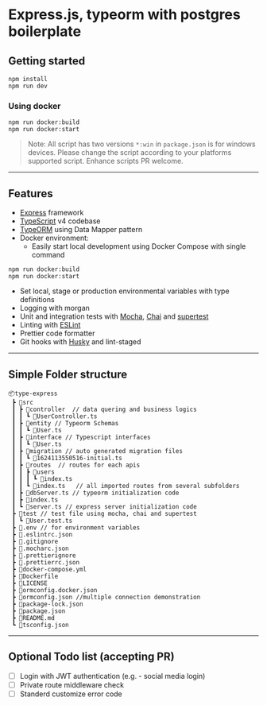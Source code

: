 # Express.js, typeorm with postgres boilerplate

## Getting started

```
npm install
npm run dev
```

### Using docker

```
npm run docker:build
npm run docker:start
```

> Note: All script has two versions `*:win` in `package.json` is for windows devices. Please change the script according to your platforms supported script. Enhance scripts PR welcome.

---

## Features

- [Express](https://expressjs.com/) framework
- [TypeScript](https://www.typescriptlang.org/) v4 codebase
- [TypeORM](https://typeorm.io/#/) using Data Mapper pattern
- Docker environment:
  - Easily start local development using Docker Compose with single command

```
npm run docker:build
npm run docker:start
```

- Set local, stage or production environmental variables with type definitions
- Logging with morgan
- Unit and integration tests with [Mocha](https://mochajs.org/), [Chai](https://www.chaijs.com/) and [supertest](https://github.com/visionmedia/supertest)
- Linting with [ESLint](https://eslint.org/)
- Prettier code formatter
- Git hooks with [Husky](https://typicode.github.io/husky/#/) and lint-staged

---

## Simple Folder structure

```
📦type-express
 ┣ 📂src
 ┃ ┣ 📂controller  // data quering and business logics
 ┃ ┃ ┗ 📜UserController.ts
 ┃ ┣ 📂entity // Typeorm Schemas
 ┃ ┃ ┗ 📜User.ts
 ┃ ┣ 📂interface // Typescript interfaces
 ┃ ┃ ┗ 📜User.ts
 ┃ ┣ 📂migration // auto generated migration files
 ┃ ┃ ┗ 📜1624113550516-initial.ts
 ┃ ┣ 📂routes  // routes for each apis
 ┃ ┃ ┣ 📂users
 ┃ ┃ ┃ ┗ 📜index.ts
 ┃ ┃ ┗ 📜index.ts   // all imported routes from several subfolders
 ┃ ┣ 📜dbServer.ts // typeorm initialization code
 ┃ ┣ 📜index.ts
 ┃ ┗ 📜server.ts // express server initialization code
 ┣ 📂test // test file using mocha, chai and supertest
 ┃ ┗ 📜User.test.ts
 ┣ 📜.env // for environment variables
 ┣ 📜.eslintrc.json
 ┣ 📜.gitignore
 ┣ 📜.mocharc.json
 ┣ 📜.prettierignore
 ┣ 📜.prettierrc.json
 ┣ 📜docker-compose.yml
 ┣ 📜Dockerfile
 ┣ 📜LICENSE
 ┣ 📜ormconfig.docker.json
 ┣ 📜ormconfig.json //multiple connection demonstration
 ┣ 📜package-lock.json
 ┣ 📜package.json
 ┣ 📜README.md
 ┗ 📜tsconfig.json
```

---

## Optional Todo list (accepting PR)

- [ ] Login with JWT authentication (e.g. - social media login)
- [ ] Private route middleware check
- [ ] Standerd customize error code
